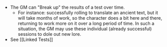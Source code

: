 - The GM can "Break up" the results of a test over time.
	- For instance: successfully rolling to translate an ancient text, but it will take months of work, so the character does a bit here and there, returning to work more on it over a long period of time. In such a situation, the GM may use these individual (already successful) sessions to dole out new lore. 
- See [[Linked Tests]]